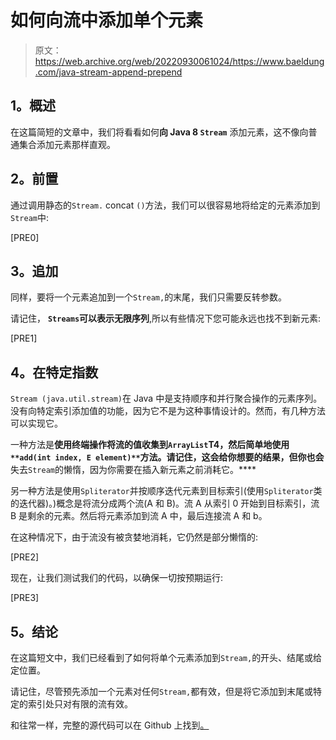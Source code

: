 # 如何向流中添加单个元素

> 原文：<https://web.archive.org/web/20220930061024/https://www.baeldung.com/java-stream-append-prepend>

## **1。概述**

在这篇简短的文章中，我们将看看如何**向 Java 8 `Stream`** 添加元素，这不像向普通集合添加元素那样直观。

## **2。前置**

通过调用静态的`Stream.` concat `()`方法，我们可以很容易地将给定的元素添加到`Stream`中:

[PRE0]

## **3。追加**

同样，要将一个元素追加到一个`Stream,`的末尾，我们只需要反转参数。

请记住， **`Streams`可以表示无限序列**,所以有些情况下您可能永远也找不到新元素:

[PRE1]

## **4。在特定指数**

`Stream (java.util.stream)`在 Java 中是支持顺序和并行聚合操作的元素序列。没有向特定索引添加值的功能，因为它不是为这种事情设计的。然而，有几种方法可以实现它。

一种方法是**使用终端操作将流的值收集到`ArrayList`T4，然后简单地使用`**add(int index, E element)**`方法。请记住，这会给你想要的结果，但你也会**失去`Stream`的懒惰，因为你需要在插入新元素之前消耗它。****

另一种方法是使用`Spliterator`并按顺序迭代元素到目标索引(使用`Spliterator`类的迭代器)。)概念是将流分成两个流(A 和 B)。流 A 从索引 0 开始到目标索引，流 B 是剩余的元素。然后将元素添加到流 A 中，最后连接流 A 和 b。

在这种情况下，由于流没有被贪婪地消耗，它仍然是部分懒惰的:

[PRE2]

现在，让我们测试我们的代码，以确保一切按预期运行:

[PRE3]

## **5。结论**

在这篇短文中，我们已经看到了如何将单个元素添加到`Stream,`的开头、结尾或给定位置。

请记住，尽管预先添加一个元素对任何`Stream,`都有效，但是将它添加到末尾或特定的索引处只对有限的流有效。

和往常一样，完整的源代码可以在 Github 上找到[。](https://web.archive.org/web/20221126220041/https://github.com/eugenp/tutorials/tree/master/core-java-modules/core-java-streams-2)